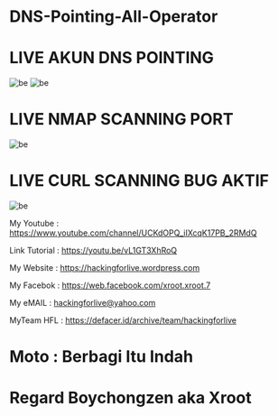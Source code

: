 # DNS-Pointing-All-Operator

# LIVE AKUN DNS POINTING

![be](https://raw.githubusercontent.com/boychongzen18/dns-pointing-all-operator/master/dnspointing.jpg)
![be](https://raw.githubusercontent.com/boychongzen18/dns-pointing-all-operator/master/dnspointing1.jpg)

# LIVE NMAP SCANNING PORT
![be](https://raw.githubusercontent.com/boychongzen18/dns-pointing-all-operator/master/dnspointing2.jpg)

# LIVE CURL SCANNING BUG AKTIF
![be](https://raw.githubusercontent.com/boychongzen18/dns-pointing-all-operator/master/dnspointing3.jpg)

My Youtube    : https://www.youtube.com/channel/UCKdOPQ_iIXcqK17PB_2RMdQ

Link Tutorial : https://youtu.be/vL1GT3XhRoQ

My Website    : https://hackingforlive.wordpress.com

My Facebok    : https://web.facebook.com/xroot.xroot.7

My eMAIL      : hackingforlive@yahoo.com

MyTeam HFL    : https://defacer.id/archive/team/hackingforlive

# Moto : Berbagi Itu Indah

# Regard Boychongzen aka Xroot

